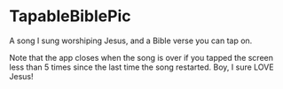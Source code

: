# TapableBiblePic
A song I sung worshiping Jesus, and a Bible verse you can tap on.

Note that the app closes when the song is over if you tapped the screen less than 5 times since the last time the song restarted.
Boy, I sure LOVE Jesus!
